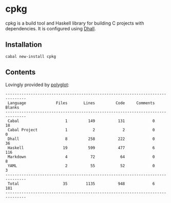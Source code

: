 # cpkg

cpkg is a build tool and Haskell library for building C projects with
dependencies. It is configured using
[Dhall](http://github.com/dhall-lang/dhall-haskell).

## Installation

```
cabal new-install cpkg
```

## Contents

Lovingly provided by [polyglot](https://github.com/vmchale/polyglot):

```
-------------------------------------------------------------------------------
 Language             Files       Lines         Code     Comments       Blanks
-------------------------------------------------------------------------------
 Cabal                    1         149          131            0           18
 Cabal Project            1           2            2            0            0
 Dhall                    8         258          222            0           36
 Haskell                 19         599          477            6          116
 Markdown                 4          72           64            0            8
 YAML                     2          55           52            0            3
-------------------------------------------------------------------------------
 Total                   35        1135          948            6          181
-------------------------------------------------------------------------------
```
